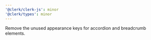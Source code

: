 ```yaml
---
'@clerk/clerk-js': minor
'@clerk/types': minor
---
```


Remove the unused appearance keys for accordion and breadcrumb elements.

